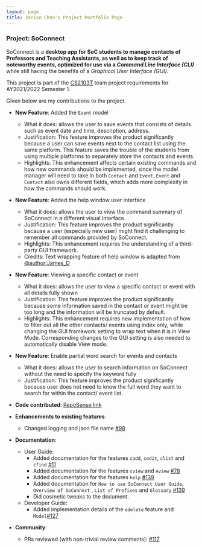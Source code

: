 ```yaml
---
layout: page
title: Janice Chen's Project Portfolio Page
---
```


### Project: SoConnect

SoConnect is a **desktop app for SoC students to manage contacts of Professors and Teaching Assistants,
as well as to keep track of noteworthy events, optimized for use via a _Command Line Interface (CLI)_** while still having
the benefits of a _Graphical User Interface (GUI)_. 

This project is part of the [CS2103T](https://nus-cs2103-ay2122s1.github.io/website/) team project requirements for AY2021/2022 Semester 1.

Given below are my contributions to the project.

* **New Feature**: Added the `Event` model
    * What it does: allows the user to save events that consists of details such as event date and time, description, address. 
    * Justification: This feature improves the product significantly because a user can save events next to the contact list using the same platform. This feature saves the trouble of the students from using multiple platforms to separately store the contacts and events.
    * Highlights: This enhancement affects certain existing commands and how new commands should be implemented, since the model manager will need to take in both `Contact` and `Event`. `Event` and `Contact` also owns different fields, which adds more complexity in how the commands should work.
   
* **New Feature**: Added the help window user interface
  * What it does: allows the user to view the command summary of SoConnect in a different visual interface. 
  * Justification: This feature improves the product significantly because a user (especially new user) might find it challenging to remember all commands provided by SoConnect.
  * Highlights: This enhancement requires the understanding of a third-party GUI framework.
  * Credits: Text wrapping feature of help window is adapted from [@author:James_D](https://stackoverflow.com/questions/22732013/javafx-tablecolumn-text-wrapping)

* **New Feature**: Viewing a specific contact or event
  * What it does: allows the user to view a specific contact or event with all details fully shown
  * Justification: This feature improves the product significantly because some information saved in the contact or event might be too long and the information will be truncated by default.
  * Highlights: This enhancement requires new implementation of how to filter out all the other contacts/ events using index only, while changing the GUI framework setting to wrap text when it is in View Mode. Corresponding changes to the GUI setting is also needed to automatically disable View mode.

* **New Feature**: Enable partial word search for events and contacts
  * What it does: allows the user to search information on SoConnect without the need to specify the keyword fully
  * Justification: This feature improves the product significantly because user does not need to know the full word they want to search for within the contact/ event list.


* **Code contributed**: [RepoSense link](https://nus-cs2103-ay2122s1.github.io/tp-dashboard/?search=w15-3&sort=groupTitle&sortWithin=title&timeframe=commit&mergegroup=&groupSelect=groupByRepos&breakdown=true&checkedFileTypes=docs~functional-code~test-code~other&since=2021-09-17&tabOpen=true&tabType=zoom&tabAuthor=janjanchen&tabRepo=AY2122S1-CS2103T-W15-3%2Ftp%5Bmaster%5D&authorshipIsMergeGroup=false&authorshipFileTypes=docs~functional-code~test-code&authorshipIsBinaryFileTypeChecked=false&zA=janjanchen&zR=AY2122S1-CS2103T-W15-3%2Ftp%5Bmaster%5D&zACS=199.78947368421052&zS=2021-09-17&zFS=w15-3&zU=2021-11-06&zMG=false&zFTF=commit&zFGS=groupByRepos&zFR=false)

* **Enhancements to existing features**:
    * Changed logging and json file name [\#98](https://github.com/AY2122S1-CS2103T-W15-3/tp/issues/98)
    
* **Documentation**:
    * User Guide:
        * Added documentation for the features `cadd`, `cedit`, `clist` and `cfind` [\#11](https://github.com/AY2122S1-CS2103T-W15-3/tp/issues/11)
        * Added documentation for the features `cview` and `eview` [\#78](https://github.com/AY2122S1-CS2103T-W15-3/tp/issues/78)
        * Added documentation for the features `help` [\#139](https://github.com/AY2122S1-CS2103T-W15-3/tp/issues/78)
        * Added documentation for `How to use SoConnect User Guide`, `Overview of SoConnect` , `List of Prefixes` and `Glossary` [\#139](https://github.com/AY2122S1-CS2103T-W15-3/tp/issues/78)
        * Did cosmetic tweaks to the document.
    * Developer Guide:
        * Added implementation details of the `edelete` feature and `Model`[\#127](https://github.com/AY2122S1-CS2103T-W15-3/tp/issues/127)

* **Community**:
    * PRs reviewed (with non-trivial review comments): [\#117](https://github.com/AY2122S1-CS2103T-W15-3/tp/pull/117)

